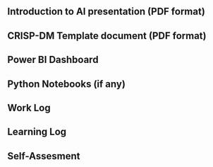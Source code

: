 
## Introduction to AI presentation (PDF format)


## CRISP-DM Template document (PDF format)


## Power BI Dashboard


## Python Notebooks (if any)


## Work Log


## Learning Log


## Self-Assesment

